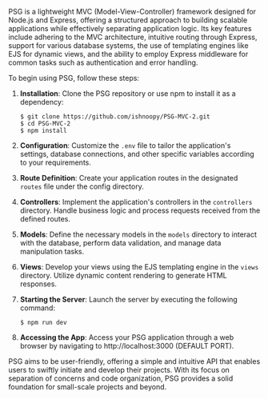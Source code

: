 PSG is a lightweight MVC (Model-View-Controller) framework designed for Node.js and Express, offering a structured approach to building scalable applications while effectively separating application logic. Its key features include adhering to the MVC architecture, intuitive routing through Express, support for various database systems, the use of templating engines like EJS for dynamic views, and the ability to employ Express middleware for common tasks such as authentication and error handling.

To begin using PSG, follow these steps:

1. **Installation**: Clone the PSG repository or use npm to install it as a dependency:

   ```shell
   $ git clone https://github.com/ishnoopy/PSG-MVC-2.git
   $ cd PSG-MVC-2
   $ npm install
   ```

2. **Configuration**: Customize the `.env` file to tailor the application's settings, database connections, and other specific variables according to your requirements.

3. **Route Definition**: Create your application routes in the designated `routes` file under the config directory.

4. **Controllers**: Implement the application's controllers in the `controllers` directory. Handle business logic and process requests received from the defined routes.

5. **Models**: Define the necessary models in the `models` directory to interact with the database, perform data validation, and manage data manipulation tasks.

6. **Views**: Develop your views using the EJS templating engine in the `views` directory. Utilize dynamic content rendering to generate HTML responses.

7. **Starting the Server**: Launch the server by executing the following command:

    ```shell
    $ npm run dev
    ```

8. **Accessing the App**: Access your PSG application through a web browser by navigating to http://localhost:3000 (DEFAULT PORT).

PSG aims to be user-friendly, offering a simple and intuitive API that enables users to swiftly initiate and develop their projects. With its focus on separation of concerns and code organization, PSG provides a solid foundation for small-scale projects and beyond.
